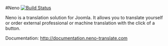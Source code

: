 #Neno [![Build Status](https://travis-ci.org/Jensen-Technologies/neno.svg?branch=master)](https://travis-ci.org/Jensen-Technologies/neno)

Neno is a translation solution for Joomla. It allows you to translate yourself or order external professional or machine translation with the click of a button.

Documentation: http://documentation.neno-translate.com
